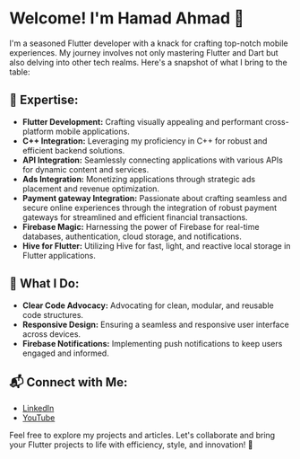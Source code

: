 # Welcome! I'm Hamad Ahmad 👋

I'm a seasoned Flutter developer with a knack for crafting top-notch mobile experiences. My journey involves not only mastering Flutter and Dart but also delving into other tech realms. Here's a snapshot of what I bring to the table:

## 🔧 Expertise:

- **Flutter Development:** Crafting visually appealing and performant cross-platform mobile applications.
- **C++ Integration:** Leveraging my proficiency in C++ for robust and efficient backend solutions.
- **API Integration:** Seamlessly connecting applications with various APIs for dynamic content and services.
- **Ads Integration:** Monetizing applications through strategic ads placement and revenue optimization.
- **Payment gateway Integration:** Passionate about crafting seamless and secure online experiences through the integration of robust payment gateways for streamlined and efficient financial transactions.
- **Firebase Magic:** Harnessing the power of Firebase for real-time databases, authentication, cloud storage, and notifications.
- **Hive for Flutter:** Utilizing Hive for fast, light, and reactive local storage in Flutter applications.

## 🚀 What I Do:

- **Clear Code Advocacy:** Advocating for clean, modular, and reusable code structures.
- **Responsive Design:** Ensuring a seamless and responsive user interface across devices.
- **Firebase Notifications:** Implementing push notifications to keep users engaged and informed.





## 📬 Connect with Me:

- [LinkedIn](www.linkedin.com/in/hamad-ahmad-b9a273269)
- [YouTube](https://youtube.com/@HamadAhmadDev?si=Q9ONi74y35nhnrw4)

Feel free to explore my projects and articles. Let's collaborate and bring your Flutter projects to life with efficiency, style, and innovation! 🚀

